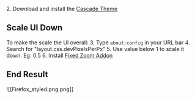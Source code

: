 []()2. Download and install the [Cascade Theme](https://github.com/andreasgrafen/cascade)

## Scale UI Down 
To make the scale the UI overall:
3. Type `about:config` in your URL bar 
4. Search for "layout.css.devPixelsPerPx"
5. Use value below 1 to scale it down. Eg. 0.5
6. Install [Fixed Zoom Addon](https://addons.mozilla.org/en-US/firefox/addon/fixed-zoom/?utm_source=addons.mozilla.org&utm_medium=referral&utm_content=search)



## End Result 
![[Firefox_styled.png.png]]
